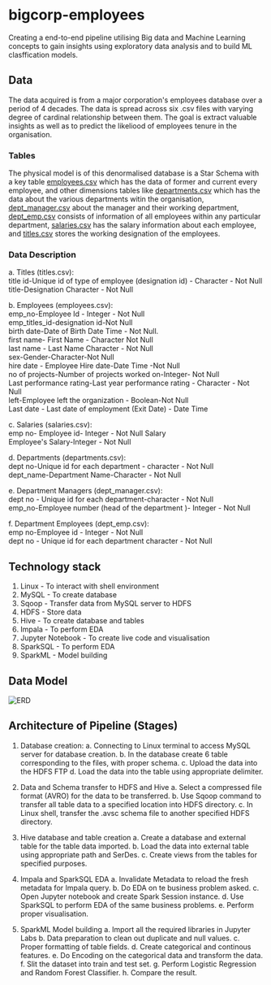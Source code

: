 # bigcorp-employees
Creating a end-to-end pipeline utilising Big data and Machine Learning concepts to gain insights using exploratory data analysis and to build ML clasffication models.

## Data
The data acquired is from a major corporation's employees database over a period of 4 decades. The data is spread across six .csv files with varying degree of cardinal relationship between them. The goal is extract valuable insights as well as to predict the likeliood of employees tenure in the organisation.

### Tables
The physical model is of this denormalised database is a Star Schema with a key table [employees.csv](https://github.com/suvambehera/bigcorp-employees/files/8735212/employees.csv) which has the data of former and current every employee, and other dimensions tables like
[departments.csv](https://github.com/suvambehera/bigcorp-employees/files/8735210/departments.csv) which has the data about the various departments witin the organisation, [dept_manager.csv](https://github.com/suvambehera/bigcorp-employees/files/8735214/dept_manager.csv) about the manager and their working department, [dept_emp.csv](https://github.com/suvambehera/bigcorp-employees/files/8735216/dept_emp.csv) consists of information of all employees within any particular department, [salaries.csv](https://github.com/suvambehera/bigcorp-employees/files/8735224/salaries.csv) has the salary information about each employee, and [titles.csv](https://github.com/suvambehera/bigcorp-employees/files/8735231/titles.csv) stores the working designation of the employees.

### Data Description

a. Titles (titles.csv): \
title id-Unique id of type of employee (designation id) - Character - Not Null \
title-Designation Character - Not Null

b. Employees (employees.csv): \
emp_no-Employee Id - Integer - Not Null \
emp_titles_id-designation id-Not Null \
birth date-Date of Birth Date Time - Not Null. \
first name- First Name - Character Not Null \
last name - Last Name Character - Not Null \
sex-Gender-Character-Not Null \
hire date - Employee Hire date-Date Time -Not Null \
no of projects-Number of projects worked on-Integer- Not Null \
Last performance rating-Last year performance rating - Character - Not Null \
left-Employee left the organization - Boolean-Not Null \
Last date - Last date of employment (Exit Date) - Date Time

c. Salaries (salaries.csv): \
emp no- Employee id- Integer - Not Null Salary \
Employee's Salary-Integer - Not Null

d. Departments (departments.csv): \
dept no-Unique id for each department - character - Not Null \
dept_name-Department Name-Character - Not Null

e. Department Managers (dept_manager.csv): \
dept no - Unique id for each department-character - Not Null \
emp_no-Employee number (head of the department )- Integer - Not Null

f. Department Employees (dept_emp.csv): \
emp no-Employee id - Integer - Not Null \
dept no - Unique id for each department character - Not Null

## Technology stack

1. Linux - To interact with shell environment
2. MySQL - To create database
3. Sqoop - Transfer data from MySQL server to HDFS
4. HDFS - Store data
5. Hive - To create database and tables
6. Impala - To perform EDA
7. Jupyter Notebook - To create live code and visualisation
8. SparkSQL - To perform EDA
9. SparkML - Model building

## Data Model

   ![ERD](https://user-images.githubusercontent.com/86786263/169433695-059899b8-d42c-4d96-8bee-d92e69e97962.png)
   

## Architecture of Pipeline (Stages)

1. Database creation: 
    a. Connecting to Linux terminal to access MySQL server for database creation.
    b. In the database create 6 table corresponding to the files, with proper schema.
    c. Upload the data into the HDFS FTP
    d. Load the data into the table using appropriate delimiter.
   
2. Data and Schema transfer to HDFS and Hive
    a. Select a compressed file format (AVRO) for the data to be transferred.
    b. Use Sqoop command to transfer all table data to a specified location into HDFS directory.
    c. In Linux shell, transfer the .avsc schema file to another specified HDFS directory.
    
3. Hive database and table creation
    a. Create a database and external table for the table data imported.
    b. Load the data into external table using appropriate path and SerDes.
    c. Create views from the tables for specified purposes.

4. Impala and SparkSQL EDA
    a. Invalidate Metadata to reload the fresh metadata for Impala query.
    b. Do EDA on te business problem asked.
    c. Open Jupyter notebook and create Spark Session instance.
    d. Use SparkSQL to perform EDA of the same business problems.
    e. Perform proper visualisation.
    
5. SparkML Model building
    a. Import all the required libraries in Jupyter Labs
    b. Data preparation to clean out duplicate and null values.
    c. Proper formatting of table fields.
    d. Create categorical and continous features.
    e. Do Encoding on the categorical data and transform the data.
    f. Slit the dataset into train and test set.
    g. Perform Logistic Regression and Random Forest Classifier.
    h. Compare the result.
